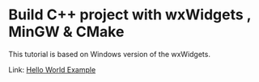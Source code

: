 # Build C++ project with wxWidgets , MinGW & CMake



This tutorial is based on Windows version of the wxWidgets.

Link: [Hello World Example](https://docs.wxwidgets.org/trunk/overview_helloworld.html)

